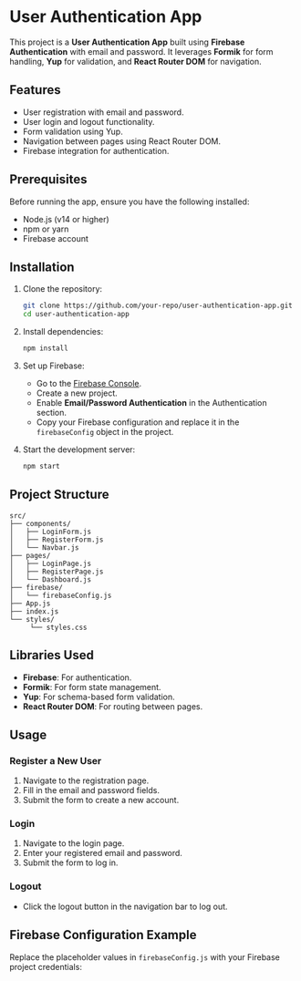# User Authentication App

This project is a **User Authentication App** built using **Firebase Authentication** with email and password. It leverages **Formik** for form handling, **Yup** for validation, and **React Router DOM** for navigation.

## Features

- User registration with email and password.
- User login and logout functionality.
- Form validation using Yup.
- Navigation between pages using React Router DOM.
- Firebase integration for authentication.

## Prerequisites

Before running the app, ensure you have the following installed:

- Node.js (v14 or higher)
- npm or yarn
- Firebase account

## Installation

1. Clone the repository:
    ```bash
    git clone https://github.com/your-repo/user-authentication-app.git
    cd user-authentication-app
    ```

2. Install dependencies:
    ```bash
    npm install
    ```

3. Set up Firebase:
    - Go to the [Firebase Console](https://console.firebase.google.com/).
    - Create a new project.
    - Enable **Email/Password Authentication** in the Authentication section.
    - Copy your Firebase configuration and replace it in the `firebaseConfig` object in the project.

4. Start the development server:
    ```bash
    npm start
    ```

## Project Structure

```
src/
├── components/
│   ├── LoginForm.js
│   ├── RegisterForm.js
│   └── Navbar.js
├── pages/
│   ├── LoginPage.js
│   ├── RegisterPage.js
│   └── Dashboard.js
├── firebase/
│   └── firebaseConfig.js
├── App.js
├── index.js
└── styles/
     └── styles.css
```

## Libraries Used

- **Firebase**: For authentication.
- **Formik**: For form state management.
- **Yup**: For schema-based form validation.
- **React Router DOM**: For routing between pages.

## Usage

### Register a New User

1. Navigate to the registration page.
2. Fill in the email and password fields.
3. Submit the form to create a new account.

### Login

1. Navigate to the login page.
2. Enter your registered email and password.
3. Submit the form to log in.

### Logout

- Click the logout button in the navigation bar to log out.

## Firebase Configuration Example

Replace the placeholder values in `firebaseConfig.js` with your Firebase project credentials:
